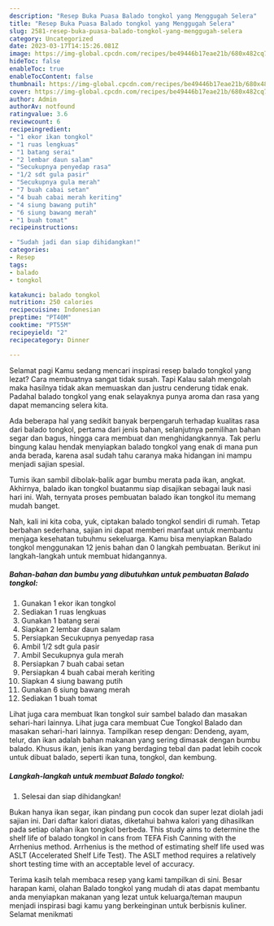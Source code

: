 ```yaml
---
description: "Resep Buka Puasa Balado tongkol yang Menggugah Selera"
title: "Resep Buka Puasa Balado tongkol yang Menggugah Selera"
slug: 2581-resep-buka-puasa-balado-tongkol-yang-menggugah-selera
category: Uncategorized
date: 2023-03-17T14:15:26.081Z
image: https://img-global.cpcdn.com/recipes/be49446b17eae21b/680x482cq70/balado-tongkol-foto-resep-utama.jpg
hideToc: false
enableToc: true
enableTocContent: false
thumbnail: https://img-global.cpcdn.com/recipes/be49446b17eae21b/680x482cq70/balado-tongkol-foto-resep-utama.jpg
cover: https://img-global.cpcdn.com/recipes/be49446b17eae21b/680x482cq70/balado-tongkol-foto-resep-utama.jpg
author: Admin
authorAv: notfound
ratingvalue: 3.6
reviewcount: 6
recipeingredient:
- "1 ekor ikan tongkol"
- "1 ruas lengkuas"
- "1 batang serai"
- "2 lembar daun salam"
- "Secukupnya penyedap rasa"
- "1/2 sdt gula pasir"
- "Secukupnya gula merah"
- "7 buah cabai setan"
- "4 buah cabai merah keriting"
- "4 siung bawang putih"
- "6 siung bawang merah"
- "1 buah tomat"
recipeinstructions:

- "Sudah jadi dan siap dihidangkan!"
categories:
- Resep
tags:
- balado
- tongkol

katakunci: balado tongkol 
nutrition: 250 calories
recipecuisine: Indonesian
preptime: "PT40M"
cooktime: "PT55M"
recipeyield: "2"
recipecategory: Dinner

---
```



Selamat pagi Kamu sedang mencari inspirasi resep balado tongkol yang lezat? Cara membuatnya sangat tidak susah. Tapi Kalau salah mengolah maka hasilnya tidak akan memuaskan dan justru cenderung tidak enak. Padahal balado tongkol yang enak selayaknya punya aroma dan rasa yang dapat memancing selera kita.


Ada beberapa hal yang sedikit banyak berpengaruh terhadap kualitas rasa dari balado tongkol, pertama dari jenis bahan, selanjutnya pemilihan bahan segar dan bagus, hingga cara membuat dan menghidangkannya. Tak perlu bingung kalau hendak menyiapkan balado tongkol yang enak di mana pun anda berada, karena asal sudah tahu caranya maka hidangan ini mampu menjadi sajian spesial.

Tumis ikan sambil dibolak-balik agar bumbu merata pada ikan, angkat. Akhirnya, balado ikan tongkol buatanmu siap disajikan sebagai lauk nasi hari ini. Wah, ternyata proses pembuatan balado ikan tongkol itu memang mudah banget.


Nah, kali ini kita coba, yuk, ciptakan balado tongkol sendiri di rumah. Tetap berbahan sederhana, sajian ini dapat memberi manfaat untuk membantu menjaga kesehatan tubuhmu sekeluarga. Kamu bisa menyiapkan Balado tongkol menggunakan 12 jenis bahan dan 0 langkah pembuatan. Berikut ini langkah-langkah untuk membuat hidangannya.

<!--inarticleads1-->

##### Bahan-bahan dan bumbu yang dibutuhkan untuk pembuatan Balado tongkol:

1. Gunakan 1 ekor ikan tongkol
1. Sediakan 1 ruas lengkuas
1. Gunakan 1 batang serai
1. Siapkan 2 lembar daun salam
1. Persiapkan Secukupnya penyedap rasa
1. Ambil 1/2 sdt gula pasir
1. Ambil Secukupnya gula merah
1. Persiapkan 7 buah cabai setan
1. Persiapkan 4 buah cabai merah keriting
1. Siapkan 4 siung bawang putih
1. Gunakan 6 siung bawang merah
1. Sediakan 1 buah tomat


Lihat juga cara membuat Ikan tongkol suir sambel balado dan masakan sehari-hari lainnya. Lihat juga cara membuat Cue Tongkol Balado dan masakan sehari-hari lainnya. Tampilkan resep dengan: Dendeng, ayam, telur, dan ikan adalah bahan makanan yang sering dimasak dengan bumbu balado. Khusus ikan, jenis ikan yang berdaging tebal dan padat lebih cocok untuk dibuat balado, seperti ikan tuna, tongkol, dan kembung. 

<!--inarticleads2-->

##### Langkah-langkah untuk membuat Balado tongkol:


1. Selesai dan siap dihidangkan!

Bukan hanya ikan segar, ikan pindang pun cocok dan super lezat diolah jadi sajian ini. Dari daftar kalori diatas, diketahui bahwa kalori yang dihasilkan pada setiap olahan ikan tongkol berbeda. This study aims to determine the shelf life of balado tongkol in cans from TEFA Fish Canning with the Arrhenius method. Arrhenius is the method of estimating shelf life used was ASLT (Accelerated Shelf Life Test). The ASLT method requires a relatively short testing time with an acceptable level of accuracy. 

Terima kasih telah membaca resep yang kami tampilkan di sini. Besar harapan kami, olahan Balado tongkol yang mudah di atas dapat membantu anda menyiapkan makanan yang lezat untuk keluarga/teman maupun menjadi inspirasi bagi kamu yang berkeinginan untuk berbisnis kuliner. Selamat menikmati
